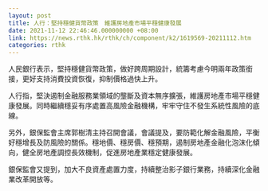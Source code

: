 ```yaml
---
layout: post
title: 人行：堅持穩健貨幣政策　維護房地產市場平穩健康發展
date: 2021-11-12 22:46:46.000000000 +08:00
link: https://news.rthk.hk/rthk/ch/component/k2/1619569-20211112.htm
categories: rthk
---
```


人民銀行表示，堅持穩健貨幣政策，做好跨周期設計，統籌考慮今明兩年政策銜接，更好支持消費投資恢復，抑制價格過快上升。

人行指，堅決遏制金融服務業領域的壟斷及資本無序擴張，維護房地產市場平穩健康發展。同時繼續穩妥有序處置高風險金融機構，牢牢守住不發生系統性風險的底線。

另外，銀保監會主席郭樹清主持召開會議，會議提及，要防範化解金融風險，平衡好穩增長及防風險的關係。穩地價、穩房價、穩預期，遏制房地產金融化泡沫化傾向，健全房地產調控長效機制，促進房地產業穩定健康發展。

銀保監會又提到，加大不良資產處置力度，持續整治影子銀行業務，持續深化金融業改革開放等。
